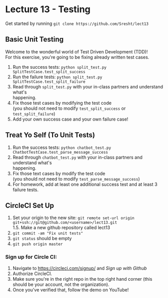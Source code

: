 # Lecture 13 - Testing  

Get started by running `git clone https://github.com/Sresht/lect13`  

## Basic Unit Testing  

Welcome to the wonderful world of Test Driven Development (TDD)!  
For this exercise, you're going to be fixing already written test cases.  

1. Run the success tests: `python split_test.py SplitTestCase.test_split_success`   
2. Run the failure tests: `python split_test.py SplitTestCase.test_split_failure`  
3. Read through `split_test.py` with your in-class partners and understand what's  
   happening.  
4. Fix those test cases by modifying the test code   
    (you should not need to modify `test_split_success` or `test_split_failure`)  
5. Add your own success case and your own failure case!  


## Treat Yo Self (To Unit Tests)  

1. Run the success tests: `python chatbot_test.py ChatbotTestCase.test_parse_message_success`  
2. Read through `chatbot_test.py` with your in-class partners and understand what's  
   happening.  
3. Fix those text cases by modify the test code  
    (you should not need to modify `test_parse_message_success`)  
4. For homework, add at least one additional success test and at least 3 failure tests.  

## CircleCI Set Up

1. Set your origin to the new site: `git remote set-url origin git+ssh://git@github.com/<username>/lect13.git`  
1.5. Make a new github repository called lect13
2. `git commit -am "Fix unit tests"`  
3. `git status` should be empty  
3. `git push origin master`  

### Sign up for Circle CI:    
1. Navigate to https://circleci.com/signup/ and *Sign up with Github*  
2. Authorize CircleCI.  
3. Make sure you're in the right repo in the top right hand corner (this should be your account, not the organization).  
4. Once you've verified that, follow the demo on YouTube!
